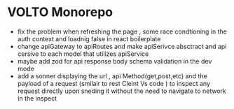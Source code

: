 # VOLTO Monorepo


- fix the problem when refreshing the page , some race condtioning in the auth context and loadnig false in react boilerplate 
- change apiGateway to apiRoutes and make apiSerivce absctract and api cersive to each model that utilizes apiService
- maybe add zod for api response body schema validation in the dev mode
- add a sonner displaying the url , api Method(get,post,etc) and the payload of a request (smilair to rest Cleint Vs code ) to inspect any request directly upon sneding it without the need to navigate to network in the inspect
